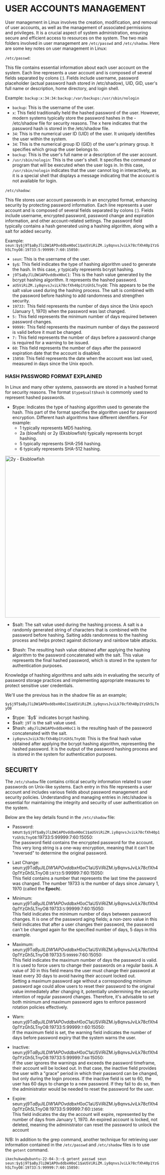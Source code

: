 # USER ACCOUNTS MANAGEMENT

User management in Linux involves the creation, modification, and removal of user accounts, as well as the management of associated permissions and privileges. It is a crucial aspect of system administration, ensuring secure and efficient access to resources on the system.
The two main folders involved in user management are `/etc/passwd` and `/etc/shadow`. Here are some key notes on user management in Linux:

`/etc/passwd`:

This file contains essential information about each user account on the system. Each line represents a user account and is composed of several fields separated by colons (:). Fields include username, password placeholder (actual password hash stored in /etc/shadow), UID, GID, user's full name or description, home directory, and login shell.

Example: `backup:x:34:34:backup:/var/backups:/usr/sbin/nologin`
- `backup`: This is the username of the user.
- `x`: This field traditionally held the hashed password of the user. However, modern systems typically store the password hashes in the - /etc/shadow file for security reasons. The x here indicates that the password hash is stored in the /etc/shadow file.
- `34`: This is the numerical user ID (UID) of the user. It uniquely identifies the user within the system.
- `34`: This is the numerical group ID (GID) of the user's primary group. It specifies which group the user belongs to.
- `backup`: This is the user's full name or a description of the user account.
- `/usr/sbin/nologin`: This is the user's shell. It specifies the command or program that will be executed when the user logs in. In this case, `/usr/sbin/nologin` indicates that the user cannot log in interactively, as it is a special shell that displays a message indicating that the account is not available for login.

`/etc/shadow`:

This file stores user account passwords in an encrypted format, enhancing security by protecting password information. Each line represents a user account and is composed of several fields separated by colons (:). Fields include username, encrypted password, password change and expiration information, and other account-related settings. The password field typically contains a hash generated using a hashing algorithm, along with a salt for added security.

Example: `seun:$y$j9T$aByJlLDW1APOvddbxH0oC1$aUSViRiZM.iy8qnvsJviLk78cfXh40p1YzGh5LTnyO8:19733:5:99999:7:60:15050:`
- `seun`: This is the username of the user.
- `$y$`: This field indicates the type of hashing algorithm used to generate the hash. In this case, $y$ typically represents bcrypt hashing.
- `j9T$aByJlLDW1APOvddbxH0oC1`: This is the hash value generated by the bcrypt hashing algorithm. It represents the hashed password.
- `aUSViRiZM.iy8qnvsJviLk78cfXh40p1YzGh5LTnyO8`: This appears to be the salt value used during the hashing process. The salt is combined with the password before hashing to add randomness and strengthen security.
- `19733:` This field represents the number of days since the Unix epoch (January 1, 1970) when the password was last changed.
- `5:` This field represents the minimum number of days required between password changes.
- `99999:` This field represents the maximum number of days the password is valid before it must be changed.
- `7:` This field represents the number of days before a password change is required for a warning to be issued.
- `60`: This field represents the number of days after the password expiration date that the account is disabled.
- `15050`: This field represents the date when the account was last used, measured in days since the Unix epoch.

### HASH PASSWORD FORMAT EXPLAINED

In Linux and many other systems, passwords are stored in a hashed format for security reasons. The format `$type$salt$hash` is commonly used to represent hashed passwords.

- $type: Indicates the type of hashing algorithm used to generate the hash. This part of the format specifies the algorithm used for password encryption. Different hash algorithms have different identifiers. For example: </br>
  - 1 typically represents MD5 hashing.</br>
  - 2a (blowfish) or 2y (Eksblowfish) typically represents bcrypt hashing.</br>
  - 5 typically represents SHA-256 hashing.</br>
  - 6 typically represents SHA-512 hashing.

<img width="526" alt="2y - Eksblowfish" src="https://github.com/ikechukwu25/Mastering-Linux/assets/64879420/98da424c-af14-47b4-a8ac-576504ff3898">

- $salt: The salt value used during the hashing process. A salt is a randomly generated string of characters that is combined with the password before hashing. Salting adds randomness to the hashing process and helps protect against dictionary and rainbow table attacks.

- $hash: The resulting hash value obtained after applying the hashing algorithm to the password concatenated with the salt. This value represents the final hashed password, which is stored in the system for authentication purposes.

Knowledge of hashing algorithms and salts aids in evaluating the security of password storage practices and implementing appropriate measures to protect sensitive user credentials.

We'll use the previous has in the shadow file as an example; 

`$y$j9T$aByJlLDW1APOvddbxH0oC1$aUSViRiZM.iy8qnvsJviLk78cfXh40p1YzGh5LTnyO8`
- $type: `$y$` indicates bcrypt hashing.
- $salt: `j9T` is the salt value used.
- $hash: `aByJlLDW1APOvddbxH0oC1` is the resulting hash of the password concatenated with the salt.
- `iy8qnvsJviLk78cfXh40p1YzGh5LTnyO8`: This is the final hash value obtained after applying the bcrypt hashing algorithm, representing the hashed password. It is the output of the password hashing process and is stored in the system for authentication purposes.


## SECURITY

The `/etc/shadow` file contains critical security information related to user passwords on Unix-like systems. Each entry in this file represents a user account and includes various fields about password management and security policies. Understanding and managing entries in /etc/shadow is essential for maintaining the integrity and security of user authentication on the system. 

Below are the key details found in the `/etc/shadow` file:

- Password:</br>
seun:`$y$j9T$aByJlLDW1APOvddbxH0oC1$aUSViRiZM.iy8qnvsJviLk78cfXh40p1YzGh5LTnyO8`:19733:5:99999:7:60:15050: </br>
The password field contains the encrypted password for the account. This very long string is a one-way encryption, meaning that it can't be "reversed" to determine the original password.
  
- Last Change:</br>
seun:$y$j9T$aByJlLDW1APOvddbxH0oC1$aUSViRiZM.iy8qnvsJviLk78cfXh40p1YzGh5LTnyO8:`19733`:5:99999:7:60:15050: </br>
This field contains a number that represents the last time the password was changed. The number 19733 is the number of days since January 1, 1970 (called the **Epoch**).

- Minimum: </br>
seun:$y$j9T$aByJlLDW1APOvddbxH0oC1$aUSViRiZM.iy8qnvsJviLk78cfXh40p1YzGh5LTnyO8:19733:`5`:99999:7:60:15050: </br>
This field indicates the minimum number of days between password changes. It is one of the password aging fields; a non-zero value in this field indicates that after a user changes their password, the password can't be changed again for the specified number of days, 5 days in this example.

- Maximum: </br>
seun:$y$j9T$aByJlLDW1APOvddbxH0oC1$aUSViRiZM.iy8qnvsJviLk78cfXh40p1YzGh5LTnyO8:19733:5:`99999`:7:60:15050: </br>
This field indicates the maximum number of days the password is valid. It is used to force users to change their passwords on a regular basis. A value of 30 in this field means the user must change their password at least every 30 days to avoid having their account locked out.</br>
Setting a maximum password age without a corresponding minimum password age could allow users to reset their password to the original value immediately after changing it, potentially undermining the security intention of regular password changes. Therefore, it's advisable to set both minimum and maximum password ages to enforce password rotation policies effectively.

- Warn: </br>
seun:$y$j9T$aByJlLDW1APOvddbxH0oC1$aUSViRiZM.iy8qnvsJviLk78cfXh40p1YzGh5LTnyO8:19733:5:99999:`7`:60:15050: </br>
If the maximum field is set, the warning field indicates the number of days before password expiry that the system warns the user. 

- Inactive: </br>
seun:$y$j9T$aByJlLDW1APOvddbxH0oC1$aUSViRiZM.iy8qnvsJviLk78cfXh40p1YzGh5LTnyO8:19733:5:99999:7:`60`:15050: </br>
If the user ignores the warnings and exceeds the password timeframe, their account will be locked out. In that case, the inactive field provides the user with a "grace" period in which their password can be changed, but only during the login process. If the inactive field is set to 60, the user has 60 days to change to a new password. If they fail to do so, then the administrator would be needed to reset the password for the user.

- Expire: </br>
seun:$y$j9T$aByJlLDW1APOvddbxH0oC1$aUSViRiZM.iy8qnvsJviLk78cfXh40p1YzGh5LTnyO8:19733:5:99999:7:60:`15050`: </br>
This field indicates the day the account will expire, represented by the number of days from January 1, 1970. An expired account is locked, not deleted, meaning the administrator can reset the password to unlock the account

N/B: In addition to the grep command, another technique for retrieving user information contained in the `/etc/passwd` and `/etc/shadow` files is to use the `getent` command. 

`ikechukwu@ubuntu-22-04-3:~$ getent passwd seun`
`seun:$y$j9T$aByJlLDW1APOvddbxH0oC1$aUSViRiZM.iy8qnvsJviLk78cfXh40p1YzGh5LTnyO8:19733:5:99999:7:60:15050:`
